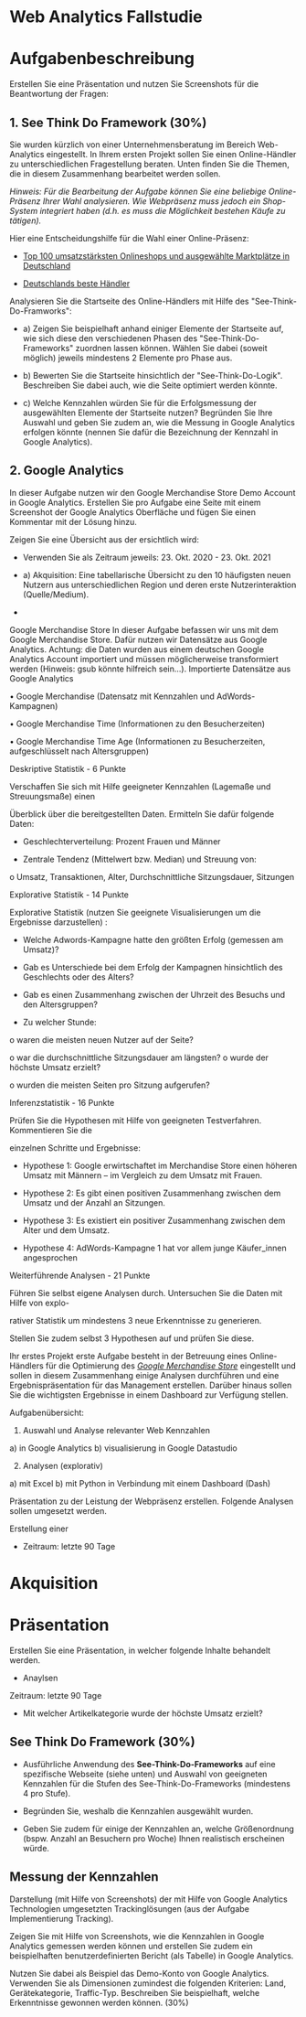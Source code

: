 # Web Analytics Fallstudie

# Aufgabenbeschreibung

Erstellen Sie eine Präsentation und nutzen Sie Screenshots für die Beantwortung der Fragen:

## 1. See Think Do Framework (30%)

Sie wurden kürzlich von einer Unternehmensberatung im Bereich Web-Analytics eingestellt. In Ihrem ersten Projekt sollen Sie einen Online-Händler zu unterschiedlichen Fragestellung beraten. Unten finden Sie die Themen, die in diesem Zusammenhang bearbeitet werden sollen.

*Hinweis: Für die Bearbeitung der Aufgabe können Sie eine beliebige Online-Präsenz Ihrer Wahl analysieren. Wie Webpräsenz muss jedoch ein Shop-System integriert haben (d.h. es muss die Möglichkeit bestehen Käufe zu tätigen).* 

Hier eine Entscheidungshilfe für die Wahl einer Online-Präsenz:

- [Top 100 umsatzstärksten Onlineshops und ausgewählte Marktplätze in Deutschland](https://www.ehi.org/de/top-100-umsatzstaerkste-onlineshops-in-deutschland/)

- [Deutschlands beste Händler](https://www.handelsblatt.com/unternehmen/handel-konsumgueter/ranking-die-besten-online-haendler/13748786-2.html)

Analysieren Sie die Startseite des Online-Händlers mit Hilfe des "See-Think-Do-Framworks":

- a) Zeigen Sie beispielhaft anhand einiger Elemente der Startseite auf, wie sich diese den verschiedenen Phasen des "See-Think-Do-Frameworks" zuordnen lassen können. Wählen Sie dabei (soweit möglich) jeweils mindestens 2 Elemente pro Phase aus.
  
- b) Bewerten Sie die Startseite hinsichtlich der "See-Think-Do-Logik". Beschreiben Sie dabei auch, wie die Seite optimiert werden könnte.  
  
- c) Welche Kennzahlen würden Sie für die Erfolgsmessung der ausgewählten Elemente der Startseite nutzen? Begründen Sie Ihre Auswahl und geben Sie zudem an, wie die Messung in Google Analytics erfolgen könnte (nennen Sie dafür die Bezeichnung der Kennzahl in Google Analytics).


## 2. Google Analytics

In dieser Aufgabe nutzen wir den Google Merchandise Store Demo Account in Google Analytics. Erstellen Sie pro Aufgabe eine Seite mit einem Screenshot der Google Analytics Oberfläche und fügen Sie einen Kommentar mit der Lösung hinzu.

Zeigen Sie eine Übersicht aus der ersichtlich wird:

- Verwenden Sie als Zeitraum jeweils: 23. Okt. 2020 - 23. Okt. 2021

- a) Akquisition: Eine tabellarische Übersicht zu den 10 häufigsten neuen Nutzern aus unterschiedlichen Region und deren erste Nutzerinteraktion (Quelle/Medium).

- 


Google Merchandise Store In dieser Aufgabe befassen wir uns mit dem Google Merchandise Store. Dafür nutzen wir Datensätze aus Google Analytics. Achtung: die Daten wurden aus einem deutschen Google Analytics Account importiert und müssen möglicherweise transformiert werden (Hinweis: gsub könnte hilfreich sein...). Importierte Datensätze aus Google Analytics

• Google Merchandise (Datensatz mit Kennzahlen und AdWords-Kampagnen)

• Google Merchandise Time (Informationen zu den Besucherzeiten)

• Google Merchandise Time Age (Informationen zu Besucherzeiten, aufgeschlüsselt nach Altersgruppen)

Deskriptive Statistik - 6 Punkte

Verschaffen Sie sich mit Hilfe geeigneter Kennzahlen (Lagemaße und Streuungsmaße) einen

Überblick über die bereitgestellten Daten. Ermitteln Sie dafür folgende Daten:

- Geschlechterverteilung: Prozent Frauen und Männer

- Zentrale Tendenz (Mittelwert bzw. Median) und Streuung von:

o Umsatz, Transaktionen, Alter, Durchschnittliche Sitzungsdauer, Sitzungen

Explorative Statistik - 14 Punkte

Explorative Statistik (nutzen Sie geeignete Visualisierungen um die Ergebnisse darzustellen) :

- Welche Adwords-Kampagne hatte den größten Erfolg (gemessen am Umsatz)?

- Gab es Unterschiede bei dem Erfolg der Kampagnen hinsichtlich des Geschlechts oder des Alters?

- Gab es einen Zusammenhang zwischen der Uhrzeit des Besuchs und den Altersgruppen?

- Zu welcher Stunde:

o waren die meisten neuen Nutzer auf der Seite?

o war die durchschnittliche Sitzungsdauer am längsten? o wurde der höchste Umsatz erzielt?

o wurden die meisten Seiten pro Sitzung aufgerufen?

Inferenzstatistik - 16 Punkte

Prüfen Sie die Hypothesen mit Hilfe von geeigneten Testverfahren. Kommentieren Sie die

einzelnen Schritte und Ergebnisse:

- Hypothese 1: Google erwirtschaftet im Merchandise Store einen höheren Umsatz mit Männern – im Vergleich zu dem Umsatz mit Frauen.

- Hypothese 2: Es gibt einen positiven Zusammenhang zwischen dem Umsatz und der Anzahl an Sitzungen.

- Hypothese 3: Es existiert ein positiver Zusammenhang zwischen dem Alter und dem Umsatz.

- Hypothese 4: AdWords-Kampagne 1 hat vor allem junge Käufer_innen angesprochen

Weiterführende Analysen - 21 Punkte

Führen Sie selbst eigene Analysen durch. Untersuchen Sie die Daten mit Hilfe von explo-

rativer Statistik um mindestens 3 neue Erkenntnisse zu generieren.

Stellen Sie zudem selbst 3 Hypothesen auf und prüfen Sie diese.












Ihr erstes Projekt  erste Aufgabe besteht in der  Betreuung eines Online-Händlers  für die Optimierung des *[Google Merchandise Store](https://your.googlemerchandisestore.com/Index)* eingestellt und sollen in diesem Zusammenhang einige Analysen durchführen und eine Ergebnispräsentation für das Management erstellen. Darüber hinaus sollen Sie die wichtigsten Ergebnisse in einem Dashboard zur Verfügung stellen. 

Aufgabenübersicht:

1) Auswahl und Analyse relevanter Web Kennzahlen

a) in Google Analytics
b) visualisierung in Google Datastudio

2) Analysen (explorativ)

a) mit Excel 
b) mit Python in Verbindung mit einem Dashboard (Dash)

 Präsentation zu der Leistung der Webpräsenz erstellen. Folgende Analysen sollen umgesetzt werden.

Erstellung einer 


- Zeitraum: letzte 90 Tage

# Akquisition



# Präsentation

Erstellen Sie eine Präsentation, in welcher folgende Inhalte behandelt werden.

- Anaylsen

Zeitraum: letzte 90 Tage

- Mit welcher Artikelkategorie wurde der höchste Umsatz erzielt?



## See Think Do Framework (30%)

- Ausführliche Anwendung des **See-Think-Do-Frameworks** auf eine spezifische Webseite (siehe unten) und Auswahl von geeigneten Kennzahlen für die Stufen des See-Think-Do-Frameworks (mindestens 4 pro Stufe). 

- Begründen Sie, weshalb die Kennzahlen ausgewählt wurden. 

- Geben Sie zudem für einige der Kennzahlen an, welche Größenordnung (bspw. Anzahl an Besuchern pro Woche) Ihnen realistisch erscheinen würde. 



## Messung der Kennzahlen

Darstellung (mit Hilfe von Screenshots) der mit Hilfe von Google Analytics Technologien umgesetzten Trackinglösungen (aus der Aufgabe Implementierung Tracking). 

Zeigen Sie mit Hilfe von Screenshots, wie die Kennzahlen in Google Analytics gemessen werden können und erstellen Sie zudem ein beispielhaften benutzerdefinierten Bericht (als Tabelle) in Google Analytics. 

Nutzen Sie dabei als Beispiel das Demo-Konto von Google Analytics. Verwenden Sie als Dimensionen zumindest die folgenden Kriterien: Land, Gerätekategorie, Traffic-Typ. Beschreiben Sie beispielhaft, welche Erkenntnisse gewonnen werden können. (30%)